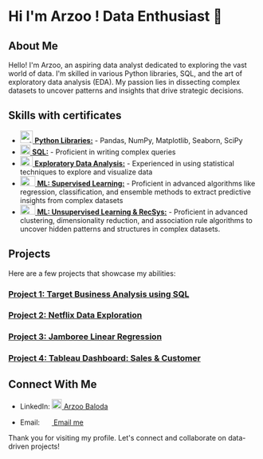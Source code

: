 # Hi I'm Arzoo ! Data Enthusiast  👋
## About Me
Hello! I'm Arzoo, an aspiring data analyst dedicated to exploring the vast world of data. I'm skilled in various Python libraries, SQL, and the art of exploratory data analysis (EDA). My passion lies in dissecting complex datasets to uncover patterns and insights that drive strategic decisions.

## Skills with certificates
- <a href="https://moonshot.scaler.com/s/sl/S5H5tOyZM3"> <img src="https://cdn.jsdelivr.net/gh/devicons/devicon/icons/python/python-original.svg" height="25" alt="python logo"  /> [**Python Libraries:**](https://moonshot.scaler.com/s/sl/S5H5tOyZM3) - Pandas, NumPy, Matplotlib, Seaborn, SciPy 
- <a href="https://moonshot.scaler.com/s/sl/UbvSt91s1H"> <img src="https://github.com/azbaloda/azbaloda/assets/161424775/7246cf40-3d93-4162-af99-ce93cc34d0d7" width="20" height="20"/> [**SQL:**](https://moonshot.scaler.com/s/sl/UbvSt91s1H) - Proficient in writing complex queries
- <a href="https://moonshot.scaler.com/s/sl/2KNZRl4RqV"> <img src="https://github.com/azbaloda/azbaloda/assets/161424775/71f1dd8f-cb7d-4ba0-b99f-fd6ddcc2f4c6" width="25" height="20"/> [**Exploratory Data Analysis:**](https://moonshot.scaler.com/s/sl/2KNZRl4RqV) - Experienced in using statistical techniques to explore and visualize data
- <a href="https://moonshot.scaler.com/s/li/rKD3Tz8_ne"> <img src="https://imgur.com/a/HFxzPq1" width="30" height="20"/> [**ML: Supervised Learning:**](https://moonshot.scaler.com/s/li/rKD3Tz8_ne) - Proficient in advanced algorithms like regression, classification, and ensemble methods to extract predictive insights from complex datasets
- <a href="https://moonshot.scaler.com/s/li/RigosLjVUB"> <img src= "https://imgur.com/8RXOwPn" width="30" height="20"/> [**ML: Unsupervised Learning & RecSys:**](https://moonshot.scaler.com/s/li/RigosLjVUB) - Proficient in advanced clustering, dimensionality reduction, and association rule algorithms to uncover hidden patterns and structures in complex datasets.

###
## Projects
Here are a few projects that showcase my abilities:

### [ Project 1: Target Business Analysis using SQL](https://github.com/azbaloda/SQL_Target_Analysis)

### [ Project 2: Netflix Data Exploration](https://github.com/azbaloda/Netflix-Data-Exploration-and-Visualisation)

### [ Project 3: Jamboree Linear Regression](https://github.com/azbaloda/Jamboree-Education---Linear-Regression)

### [Project 4: Tableau Dashboard: Sales & Customer](https://public.tableau.com/app/profile/arzoo.baloda/viz/SalesCustomerDashboards_17120333759470/SalesDashboard?publish=yes)

## Connect With Me

- LinkedIn: <a href="www.linkedin.com/in/arzoo-baloda-138948bb"> <img src="https://github.com/azbaloda/azbaloda/assets/161424775/7ba05e44-542b-464a-9a6f-bfa22a207112" width="20" height="20"/>
  [Arzoo Baloda](https://www.linkedin.com/in/arzoo-baloda-138948bb/)

- Email: <a href="mailto:your-balodarzoo@gmail.com"> <img src="https://github.com/azbaloda/azbaloda/assets/161424775/a69af330-c76d-412c-af36-912a2792d32e" width="20" height="15"/> [Email me](mailto:balodarzoo@gmail.com)

Thank you for visiting my profile. Let's connect and collaborate on data-driven projects!
